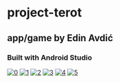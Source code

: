 # project-terot
## app/game by Edin Avdić
### Built with Android Studio
[![0](https://i.imgur.com/HMwyWdh.png)]() 
[![1](https://i.imgur.com/B9DSe6U.png)]() 
[![2](https://i.imgur.com/NzWjIqZ.png)]() 
[![3](https://i.imgur.com/2oNSFcB.png)]() 
[![4](https://i.imgur.com/Av7MyNU.png)]() 
[![5](https://i.imgur.com/iyJkGoP.png)]() 
